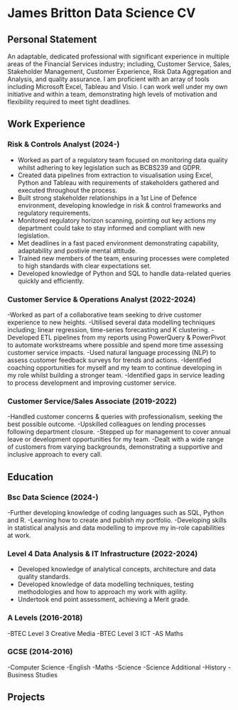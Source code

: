 # James Britton Data Science CV

## Personal Statement

An adaptable, dedicated professional with significant experience in multiple areas of the Financial Services industry; including, Customer Service, Sales, Stakeholder Management, Customer Experience, Risk Data Aggregation and Analysis, and quality assurance.
I am proficient with an array of tools including Microsoft Excel, Tableau and Visio. I can work well under my own initiative and within a team, demonstrating high levels of motivation and flexibility required to meet tight deadlines.

## Work Experience
### Risk & Controls Analyst (2024-)
- Worked as part of a regulatory team focused on monitoring data quality whilst adhering to key legislation such as BCBS239 and GDPR.
- Created data pipelines from extraction to visualisation using Excel, Python and Tableau with requirements of stakeholders gathered and executed throughout the process.
-  Built strong stakeholder relationships in a 1st Line of Defence environment, developing knowledge in risk & control frameworks and regulatory requirements.
-   Monitored regulatory horizon scanning, pointing out key actions my department could take to stay informed and compliant with new legislation.
-   Met deadlines in a fast paced environment demonstrating capability, adaptability and postivie mental attitude.
-   Trained new members of the team, ensuring processes were completed to high standards with clear expectations set.
-   Developed knowledge of Python and SQL to handle data-related queries quickly and efficiently.

### Customer Service & Operations Analyst (2022-2024)
-Worked as part of a collaborative team seeking to drive customer experience to new heights.
-Utilised several data modelling techniques including; linear regression, time-series forecasting and K clustering.
-Developed ETL pipelines from my reports using PowerQuery & PowerPivot to automate workstreams where possible and spend more time assessing customer service impacts.
-Used natural language processing (NLP) to assess customer feedback surveys for trends and actions.
-Identified coaching opportunities for myself and my team to continue developing in my role whilst building a stronger team.
-Identified gaps in service leading to process development and improving customer service.

### Customer Service/Sales Associate (2019-2022)
-Handled customer concerns & queries with professionalism, seeking the best possible outcome.
-Upskilled colleagues on lending processes following department closure.
-Stepped up for management to cover annual leave or development  opportunities for my team.
-Dealt with a wide range of customers from varying backgrounds, demonstrating a supportive and inclusive approach to every call.

## Education
### Bsc Data Science (2024-)
-Further developing knowledge of coding languages such as SQL, Python and R.
-Learning how to create and publish my portfolio.
-Developing skills in statistical analysis and data modelling to improve my in-role capabilities at work.

### Level 4 Data Analysis & IT Infrastructure (2022-2024)
- Developed knowledge of analytical concepts, architecture and data quality standards.
- Developed knowledge of data modelling techniques, testing methodologies and how to approach my work with agility.
- Undertook end point assessment, achieving a Merit grade.

### A Levels (2016-2018)
-BTEC Level 3 Creative Media
-BTEC Level 3 ICT
-AS Maths

### GCSE (2014-2016)
-Computer Science
-English
-Maths
-Science
-Science Additional
-History
-Business Studies

## Projects




